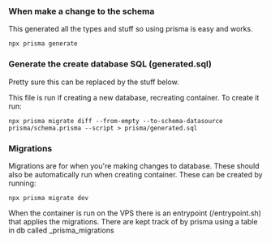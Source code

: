 ### When make a change to the schema

This generated all the types and stuff so using prisma is easy and works.

```
npx prisma generate
```

### Generate the create database SQL (generated.sql)

Pretty sure this can be replaced by the stuff below.

This file is run if creating a new database, recreating container.
To create it run:

```
npx prisma migrate diff --from-empty --to-schema-datasource prisma/schema.prisma --script > prisma/generated.sql
```

### Migrations

Migrations are for when you're making changes to database. These should also be automatically run when creating container. These can be created by running:

```
npx prisma migrate dev
```

When the container is run on the VPS there is an entrypoint (/entrypoint.sh) that applies the migrations. There are kept track of by prisma using a table in db called \_prisma_migrations
